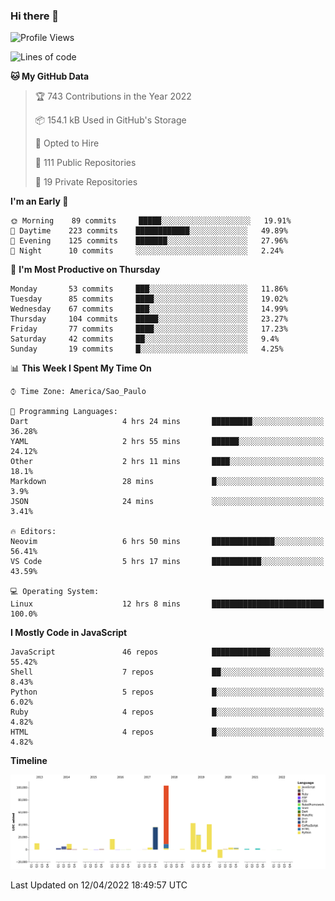 ### Hi there 👋

<!--START_SECTION:waka-->
![Profile Views](http://img.shields.io/badge/Profile%20Views-0-blue)

![Lines of code](https://img.shields.io/badge/From%20Hello%20World%20I%27ve%20Written-292%20Thousand%20lines%20of%20code-blue)

**🐱 My GitHub Data** 

> 🏆 743 Contributions in the Year 2022
 > 
> 📦 154.1 kB Used in GitHub's Storage 
 > 
> 💼 Opted to Hire
 > 
> 📜 111 Public Repositories 
 > 
> 🔑 19 Private Repositories  
 > 
**I'm an Early 🐤** 

```text
🌞 Morning    89 commits     █████░░░░░░░░░░░░░░░░░░░░   19.91% 
🌆 Daytime    223 commits    ████████████░░░░░░░░░░░░░   49.89% 
🌃 Evening    125 commits    ███████░░░░░░░░░░░░░░░░░░   27.96% 
🌙 Night      10 commits     ░░░░░░░░░░░░░░░░░░░░░░░░░   2.24%

```
📅 **I'm Most Productive on Thursday** 

```text
Monday       53 commits     ███░░░░░░░░░░░░░░░░░░░░░░   11.86% 
Tuesday      85 commits     ████░░░░░░░░░░░░░░░░░░░░░   19.02% 
Wednesday    67 commits     ███░░░░░░░░░░░░░░░░░░░░░░   14.99% 
Thursday     104 commits    █████░░░░░░░░░░░░░░░░░░░░   23.27% 
Friday       77 commits     ████░░░░░░░░░░░░░░░░░░░░░   17.23% 
Saturday     42 commits     ██░░░░░░░░░░░░░░░░░░░░░░░   9.4% 
Sunday       19 commits     █░░░░░░░░░░░░░░░░░░░░░░░░   4.25%

```


📊 **This Week I Spent My Time On** 

```text
⌚︎ Time Zone: America/Sao_Paulo

💬 Programming Languages: 
Dart                     4 hrs 24 mins       █████████░░░░░░░░░░░░░░░░   36.28% 
YAML                     2 hrs 55 mins       ██████░░░░░░░░░░░░░░░░░░░   24.12% 
Other                    2 hrs 11 mins       ████░░░░░░░░░░░░░░░░░░░░░   18.1% 
Markdown                 28 mins             █░░░░░░░░░░░░░░░░░░░░░░░░   3.9% 
JSON                     24 mins             ░░░░░░░░░░░░░░░░░░░░░░░░░   3.41%

🔥 Editors: 
Neovim                   6 hrs 50 mins       ██████████████░░░░░░░░░░░   56.41% 
VS Code                  5 hrs 17 mins       ███████████░░░░░░░░░░░░░░   43.59%

💻 Operating System: 
Linux                    12 hrs 8 mins       █████████████████████████   100.0%

```

**I Mostly Code in JavaScript** 

```text
JavaScript               46 repos            █████████████░░░░░░░░░░░░   55.42% 
Shell                    7 repos             ██░░░░░░░░░░░░░░░░░░░░░░░   8.43% 
Python                   5 repos             █░░░░░░░░░░░░░░░░░░░░░░░░   6.02% 
Ruby                     4 repos             █░░░░░░░░░░░░░░░░░░░░░░░░   4.82% 
HTML                     4 repos             █░░░░░░░░░░░░░░░░░░░░░░░░   4.82%

```


**Timeline**

![Chart not found](https://raw.githubusercontent.com/jampow/jampow/master/charts/bar_graph.png) 


 Last Updated on 12/04/2022 18:49:57 UTC
<!--END_SECTION:waka-->

